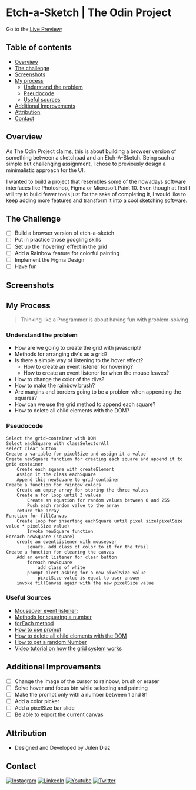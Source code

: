 # Etch-a-Sketch | The Odin Project

<!-- ![Frame 1portadagithub](https://user-images.githubusercontent.com/66780327/115557714-475ba980-a2b2-11eb-870c-5dd59aa5517f.png) -->

Go to the [Live Preview](#);

## Table of contents

- [Overview](#overview)
- [The challenge](#the-challenge)
- [Screenshots](#screenshots)
- [My process](#my-process)
  - [Understand the problem](#understand-the-problem)
  - [Pseudocode](#pseudocode)
  - [Useful sources](#useful-sources)
- [Additional Improvements](#additional-improvements)
- [Attribution](#attribution)
- [Contact](#contact)

## Overview

As The Odin Project claims, this is about building a browser version of something between a sketchpad and an Etch-A-Sketch. Being such a simple but challenging assignment, I chose to previously design a minimalistic approach for the UI.

I wanted to build a project that resembles some of the nowadays software interfaces like Photoshop, Figma or Microsoft Paint 10. Even though at first I will try to build fewer tools just for the sake of completing it, I would like to keep adding more features and transform it into a cool sketching software.

## The Challenge

- [ ] Build a browser version of etch-a-sketch
- [ ] Put in practice those googling skills
- [ ] Set up the 'hovering' effect in the grid
- [ ] Add a Rainbow feature for colorful painting
- [ ] Implement the Figma Design
- [ ] Have fun

## Screenshots

## My Process

> Thinking like a Programmer is about having fun with problem-solving

### Understand the problem

- How are we going to create the grid with javascript?
- Methods for arranging div's as a grid?
- Is there a simple way of listening to the hover effect?
  - How to create an event listener for hovering?
  - How to create an event listener for when the mouse leaves?
- How to change the color of the divs?
- How to make the rainbow brush?
- Are margins and borders going to be a problem when appending the squares?
- How can we use the grid method to append each square?
- How to delete all child elements with the DOM?

### Pseudocode

```
Select the grid-container with DOM
Select eachSquare with classSelectorAll
select clear button
Create a variable for pixelSize and assign it a value
Create newSquare function for creating each square and append it to grid container
    Create each square with createElement
    Assign it the class eachSquare
    Append this newSquare to grid-container
Create a function for rainbow colors
    Create an empty array for storing the three values
    Create a for loop until 3 values
        Create an equation for random values between 0 and 255
        Push each random value to the array
    return the array
Function for fillCanvas
    Create loop for inserting eachSquare until pixel size(pixelSize value * pixelSize value)
        Invoke newSquare function
Foreach newSquare (square)
    create an eventListener with mouseover
        square. add class of color to it for the trail
Create a function for clearing the canvas
    Add an event listener for clear button
        foreach newSquare
            add class of white
        prompt alert asking for a new pixelSize value
            pixelSize value is equal to user answer
    invoke fillCanvas again with the new pixelSize value
```

### Useful Sources

- [Mouseover event listener](https://developer.mozilla.org/en-US/docs/Web/API/Element/mouseover_event);
- [Methods for squaring a number](<https://www.delftstack.com/howto/javascript/javascript-square-a-number/#:~:text=Use%20the%20Math.,-pow()%20Method&text=One%20way%20to%20square%20a,to%20multiply%20it%20by%20itself.>)
- [forEach method](https://developer.mozilla.org/en-US/docs/Web/JavaScript/Reference/Global_Objects/Array/forEach)
- [How to use prompt](https://developer.mozilla.org/en-US/docs/Web/API/Window/prompt)
- [How to delete all child elements with the DOM](https://stackoverflow.com/questions/3955229/remove-all-child-elements-of-a-dom-node-in-javascript)
- [How to get a random Number](https://developer.mozilla.org/en-US/docs/Web/JavaScript/Reference/Global_Objects/Math/random)
- [Video tutorial on how the grid system works](https://www.youtube.com/watch?v=jV8B24rSN5o)

## Additional Improvements

- [ ] Change the image of the cursor to rainbow, brush or eraser
- [ ] Solve hover and focus btn while selecting and painting
- [ ] Make the prompt only with a number between 1 and 81
- [ ] Add a color picker
- [ ] Add a pixelSize bar slide
- [ ] Be able to export the current canvas

## Attribution

- Designed and Developed by Julen Diaz

## Contact

[<img alt="Instagram" src="https://img.shields.io/badge/julen.dev%20-%23E4405F.svg?&style=for-the-badge&logo=Instagram&logoColor=white"/>](https://www.instagram.com/julen.dev/)
[<img alt="LinkedIn" src="https://img.shields.io/badge/linkedin%20-%230077B5.svg?&style=for-the-badge&logo=linkedin&logoColor=white"/>](https://www.linkedin.com/in/julenfront/)
[<img alt="Youtube" src="https://img.shields.io/badge/julendev%20-%23FF0000.svg?&style=for-the-badge&logo=YouTube&logoColor=white"/>](https://www.youtube.com/channel/UCUoloquxVnnNLFTD8RwthIQ)
[<img alt="Twitter" src="https://img.shields.io/badge/@julendev%20-%231DA1F2.svg?&style=for-the-badge&logo=Twitter&logoColor=white"/>](https://twitter.com/julendev)
